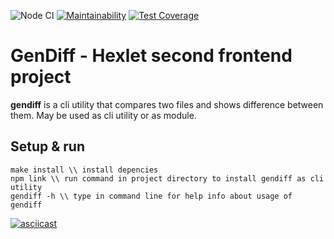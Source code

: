 ![Node CI](https://github.com/eKulshan/frontend-project-lvl2/workflows/Node%20CI/badge.svg)
[![Maintainability](https://api.codeclimate.com/v1/badges/3a974bdc54324fe27aa1/maintainability)](https://codeclimate.com/github/eKulshan/frontend-project-lvl2/maintainability)
[![Test Coverage](https://api.codeclimate.com/v1/badges/3a974bdc54324fe27aa1/test_coverage)](https://codeclimate.com/github/eKulshan/frontend-project-lvl2/test_coverage)

# GenDiff - Hexlet second frontend project
**gendiff** is a cli utility that compares two files and shows difference between them.
May be used as cli utility or as module.

## Setup & run
```
make install \\ install depencies
npm link \\ run command in project directory to install gendiff as cli utility
gendiff -h \\ type in command line for help info about usage of gendiff
```
[![asciicast](https://asciinema.org/a/SZGxlTECnEcbIFWYJlyNT8pxP.svg)](https://asciinema.org/a/SZGxlTECnEcbIFWYJlyNT8pxP)